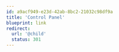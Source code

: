```yaml
---
id: a9acf949-e23d-42ab-8bc2-21032c98df9a
title: 'Control Panel'
blueprint: link
redirect:
  url: '@child'
  status: 301
---
```

